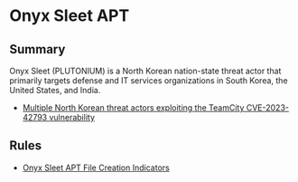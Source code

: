 # Onyx Sleet APT

## Summary

Onyx Sleet (PLUTONIUM) is a North Korean nation-state threat actor that primarily targets defense and IT services organizations in South Korea, the United States, and India.

- [Multiple North Korean threat actors exploiting the TeamCity CVE-2023-42793 vulnerability](https://www.microsoft.com/en-us/security/blog/2023/10/18/multiple-north-korean-threat-actors-exploiting-the-teamcity-cve-2023-42793-vulnerability/)

## Rules

- [Onyx Sleet APT File Creation Indicators](./file_event_win_apt_onyx_sleet_indicators.yml)
